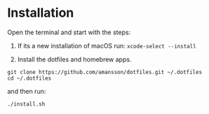 # Installation

Open the terminal and start with the steps:

1. If its a new installation of macOS run:
    `xcode-select --install`

1. Install the dotfiles and homebrew apps.

        
```
git clone https://github.com/amansson/dotfiles.git ~/.dotfiles
cd ~/.dotfiles
```

and then run:
```
./install.sh
```
